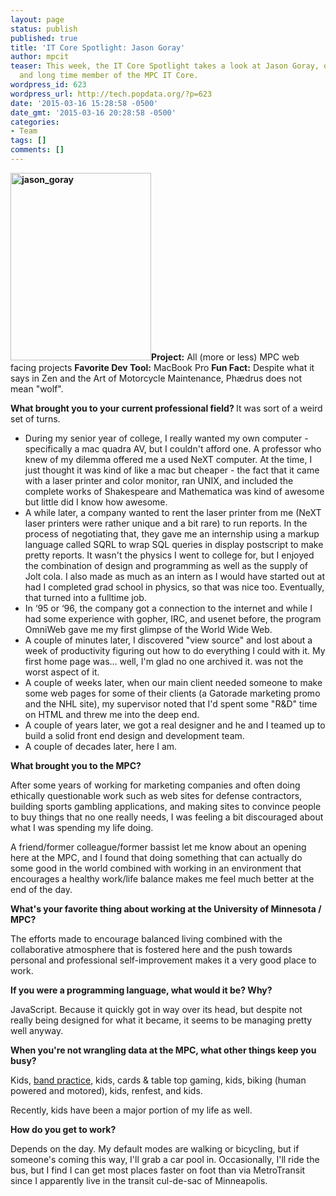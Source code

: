 ```yaml
---
layout: page
status: publish
published: true
title: 'IT Core Spotlight: Jason Goray'
author: mpcit
teaser: This week, the IT Core Spotlight takes a look at Jason Goray, our UX/UI Developer
  and long time member of the MPC IT Core.
wordpress_id: 623
wordpress_url: http://tech.popdata.org/?p=623
date: '2015-03-16 15:28:58 -0500'
date_gmt: '2015-03-16 20:28:58 -0500'
categories:
- Team
tags: []
comments: []
---
```

<strong><a href="http://tech.popdata.org/wp-content/uploads/2015/03/jason_goray.jpg"><img class=" size-medium wp-image-624 alignright" src="http://tech.popdata.org/wp-content/uploads/2015/03/jason_goray-225x300.jpg" alt="jason_goray" width="225" height="300" /></a>Project:</strong> All (more or less) MPC web facing projects
<strong>Favorite Dev Tool:</strong> MacBook Pro
<strong>Fun Fact:</strong> Despite what it says in Zen and the Art of Motorcycle Maintenance, Ph&aelig;drus does not mean "wolf".

<b>What brought you to your current professional field?</b><b>
</b>
It was sort of a weird set of turns.

<ul>
<li>During my senior year of college, I really wanted my own computer - specifically a mac quadra AV, but I couldn't afford one.  A professor who knew of my dilemma offered me a used NeXT computer.  At the time, I just thought it was kind of like a mac but cheaper - the fact that it came with a laser printer and color monitor, ran UNIX, and included the complete works of Shakespeare and Mathematica was kind of awesome but little did I know how awesome.</li>
<li>A while later, a company wanted to rent the laser printer from me (NeXT laser printers were rather unique and a bit rare) to run reports.  In the process of negotiating that, they gave me an internship using a markup language called SQRL to wrap SQL queries in display postscript to make pretty reports.  It wasn't the physics I went to college for, but I enjoyed the combination of design and programming as well as the supply of Jolt cola.  I also made as much as an intern as I would have started out at had I completed grad school in physics, so that was nice too.  Eventually, that turned into a fulltime job.</li>
<li>In &lsquo;95 or &lsquo;96, the company got a connection to the internet and while I had some experience with gopher, IRC, and usenet before, the program OmniWeb gave me my first glimpse of the World Wide Web.</li>
<li>A couple of minutes later, I discovered "view source" and lost about a week of productivity figuring out how to do everything I could with it.  My first home page was&hellip; well, I'm glad no one archived it.  <blink> was not the worst aspect of it.</li>
<li>A couple of weeks later, when our main client needed someone to make some web pages for some of their clients (a Gatorade marketing promo and the NHL site), my supervisor noted that I'd spent some "R&amp;D" time on HTML and threw me into the deep end.</li>
<li>A couple of years later, we got a real designer and he and I teamed up to build a solid front end design and development team.</li>
<li>A couple of decades later, here I am.</li>
</ul>

<b>What brought you to the MPC?</b><strong><strong> </strong></strong>

After some years of working for marketing companies and often doing ethically questionable work such as web sites for defense contractors, building sports gambling applications, and making sites to convince people to buy things that no one really needs, I was feeling a bit discouraged about what I was spending my life doing.

A friend/former colleague/former bassist let me know about an opening here at the MPC, and I found that doing something that can actually do some good in the world combined with working in an environment that encourages a healthy work/life balance makes me feel much better at the end of the day.

<b>What's your favorite thing about working at the University of Minnesota / MPC?</b>

The efforts made to encourage balanced living combined with the collaborative atmosphere that is fostered here and the push towards personal and professional self-improvement makes it a very good place to work.

<b>If you were a programming language, what would it be? Why?</b>

JavaScript.  Because it quickly got in way over its head, but despite not really being designed for what it became, it seems to be managing pretty well anyway.

<b>When you're not wrangling data at the MPC, what other things keep you busy?</b>

Kids, <a title="Echo Signal Music" href="https://www.facebook.com/EchoSignalMusic" target="_blank">band practice</a>, kids, cards &amp; table top gaming, kids, biking (human powered and motored), kids, renfest, and kids.

Recently, kids have been a major portion of my life as well.

<strong> <b>How do you get to work?</b></strong>

Depends on the day.  My default modes are walking or bicycling, but if someone's coming this way, I'll grab a car pool in.  Occasionally, I'll ride the bus, but I find I can get most places faster on foot than via MetroTransit since I apparently live in the transit cul-de-sac of Minneapolis.


